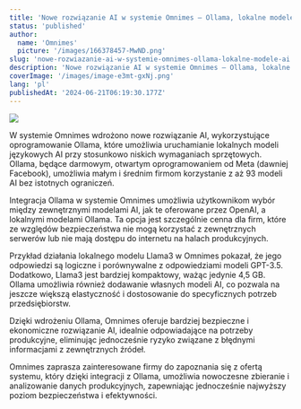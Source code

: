```yaml
---
title: 'Nowe rozwiązanie AI w systemie Omnimes – Ollama, lokalne modele AI'
status: 'published'
author:
  name: 'Omnimes'
  picture: '/images/166378457-MwND.png'
slug: 'nowe-rozwiazanie-ai-w-systemie-omnimes-ollama-lokalne-modele-ai'
description: 'Nowe rozwiązanie AI w systemie Omnimes – Ollama, lokalne modele AI'
coverImage: '/images/image-e3mt-gxNj.png'
lang: 'pl'
publishedAt: '2024-06-21T06:19:30.177Z'
---
```


![](/images/image-EwOT.png)

W systemie Omnimes wdrożono nowe rozwiązanie AI, wykorzystujące oprogramowanie Ollama, które umożliwia uruchamianie lokalnych modeli językowych AI przy stosunkowo niskich wymaganiach sprzętowych. Ollama, będące darmowym, otwartym oprogramowaniem od Meta (dawniej Facebook), umożliwia małym i średnim firmom korzystanie z aż 93 modeli AI bez istotnych ograniczeń.

Integracja Ollama w systemie Omnimes umożliwia użytkownikom wybór między zewnętrznymi modelami AI, jak te oferowane przez OpenAI, a lokalnymi modelami Ollama. Ta opcja jest szczególnie cenna dla firm, które ze względów bezpieczeństwa nie mogą korzystać z zewnętrznych serwerów lub nie mają dostępu do internetu na halach produkcyjnych.

Przykład działania lokalnego modelu Llama3 w Omnimes pokazał, że jego odpowiedzi są logiczne i porównywalne z odpowiedziami modeli GPT-3.5. Dodatkowo, Llama3 jest bardziej kompaktowy, ważąc jedynie 4,5 GB. Ollama umożliwia również dodawanie własnych modeli AI, co pozwala na jeszcze większą elastyczność i dostosowanie do specyficznych potrzeb przedsiębiorstw.

Dzięki wdrożeniu Ollama, Omnimes oferuje bardziej bezpieczne i ekonomiczne rozwiązanie AI, idealnie odpowiadające na potrzeby produkcyjne, eliminując jednocześnie ryzyko związane z błędnymi informacjami z zewnętrznych źródeł.

Omnimes zaprasza zainteresowane firmy do zapoznania się z ofertą systemu, który dzięki integracji z Ollama, umożliwia nowoczesne zbieranie i analizowanie danych produkcyjnych, zapewniając jednocześnie najwyższy poziom bezpieczeństwa i efektywności.